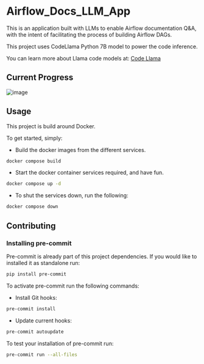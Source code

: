 # Airflow_Docs_LLM_App

This is an application built with LLMs to enable Airflow documentation Q&amp;A, with the intent of facilitating the process of building Airflow DAGs.

This project uses CodeLlama Python 7B model to power the code inference.

You can learn more about Llama code models at: [Code Llama](https://ai.meta.com/blog/code-llama-large-language-model-coding/)

## Current Progress

![image](https://github.com/kevinknights29/Flask-REST-API/assets/74464814/f534ee23-5a28-465d-875c-96d81339c74d)

## Usage

This project is build around Docker.

To get started, simply:

- Build the docker images from the different services.

```bash
docker compose build
```

- Start the docker container services required, and have fun.

```bash
docker compose up -d
```

- To shut the services down, run the following:

```bash
docker compose down
```

## Contributing

### Installing pre-commit

Pre-commit is already part of this project dependencies.
If you would like to installed it as standalone run:

```bash
pip install pre-commit
```

To activate pre-commit run the following commands:

- Install Git hooks:

```bash
pre-commit install
```

- Update current hooks:

```bash
pre-commit autoupdate
```

To test your installation of pre-commit run:

```bash
pre-commit run --all-files
```
